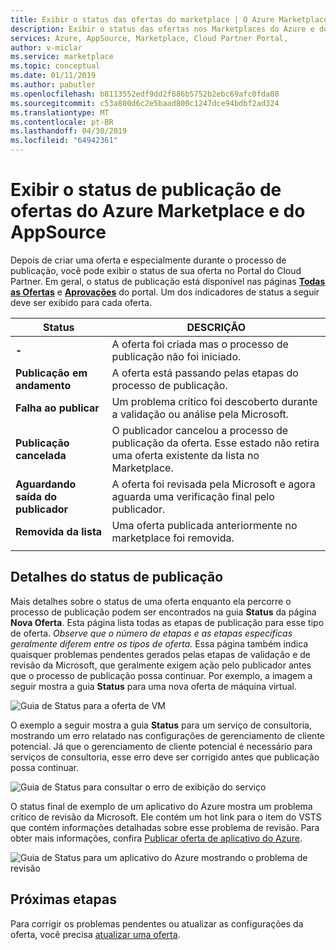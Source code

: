 ```yaml
---
title: Exibir o status das ofertas do marketplace | O Azure Marketplace
description: Exibir o status das ofertas nos Marketplaces do Azure e do AppSource usando o Portal do Cloud Partner
services: Azure, AppSource, Marketplace, Cloud Partner Portal,
author: v-miclar
ms.service: marketplace
ms.topic: conceptual
ms.date: 01/11/2019
ms.author: pabutler
ms.openlocfilehash: b8113552edf9dd2f886b5752b2ebc69afc0fda08
ms.sourcegitcommit: c53a800d6c2e5baad800c1247dce94bdbf2ad324
ms.translationtype: MT
ms.contentlocale: pt-BR
ms.lasthandoff: 04/30/2019
ms.locfileid: "64942361"
---
```

# <a name="view-the-publishing-status-of-azure-marketplace-and-appsource-offers"></a>Exibir o status de publicação de ofertas do Azure Marketplace e do AppSource

Depois de criar uma oferta e especialmente durante o processo de publicação, você pode exibir o status de sua oferta no Portal do Cloud Partner.  Em geral, o status de publicação está disponível nas páginas [**Todas as Ofertas**](../portal-tour/cpp-all-offers-page.md) e [**Aprovações**](../portal-tour/cpp-approvals-page.md) do portal.  Um dos indicadores de status a seguir deve ser exibido para cada oferta.  

|            Status              |   DESCRIÇÃO                                                           |
|            ------              |   -----------                                                           |
| **-**                          | A oferta foi criada mas o processo de publicação não foi iniciado.            |
| **Publicação em andamento**        | A oferta está passando pelas etapas do processo de publicação.   |
| **Falha ao publicar**             | Um problema crítico foi descoberto durante a validação ou análise pela Microsoft. |
| **Publicação cancelada**           | O publicador cancelou a processo de publicação da oferta.  Esse estado não retira uma oferta existente da lista no Marketplace. | 
| **Aguardando saída do publicador** | A oferta foi revisada pela Microsoft e agora aguarda uma verificação final pelo publicador. |
| **Removida da lista**                   | Uma oferta publicada anteriormente no marketplace foi removida.      | 
|  |  |


## <a name="publishing-status-details"></a>Detalhes do status de publicação 

Mais detalhes sobre o status de uma oferta enquanto ela percorre o processo de publicação podem ser encontrados na guia **Status** da página **Nova Oferta**.  Esta página lista todas as etapas de publicação para esse tipo de oferta.  *Observe que o número de etapas e as etapas específicas geralmente diferem entre os tipos de oferta.*  Essa página também indica quaisquer problemas pendentes gerados pelas etapas de validação e de revisão da Microsoft, que geralmente exigem ação pelo publicador antes que o processo de publicação possa continuar.  Por exemplo, a imagem a seguir mostra a guia **Status** para uma nova oferta de máquina virtual. 

![Guia de Status para a oferta de VM](./media/vm-offer-pub-steps1.png)

O exemplo a seguir mostra a guia **Status** para um serviço de consultoria, mostrando um erro relatado nas configurações de gerenciamento de cliente potencial.  Já que o gerenciamento de cliente potencial é necessário para serviços de consultoria, esse erro deve ser corrigido antes que publicação possa continuar.

![Guia de Status para consultar o erro de exibição do serviço](./media/consulting-service-error.png)

O status final de exemplo de um aplicativo do Azure mostra um problema crítico de revisão da Microsoft.  Ele contém um hot link para o item do VSTS que contém informações detalhadas sobre esse problema de revisão.  Para obter mais informações, confira [Publicar oferta de aplicativo do Azure](cpp-publish-offer.md).

![Guia de Status para um aplicativo do Azure mostrando o problema de revisão](../azure-applications/media/status-tab-ms-review.png)


## <a name="next-steps"></a>Próximas etapas

Para corrigir os problemas pendentes ou atualizar as configurações da oferta, você precisa [atualizar uma oferta](./cpp-update-offer.md). 
